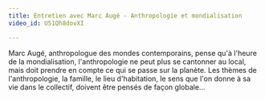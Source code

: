 ```yaml
---
title: Entretien avec Marc Augé - Anthropologie et mondialisation
video_id: U51Qh8dovXI

---
```

Marc Augé, anthropologue des mondes contemporains, pense qu'à l'heure de la mondialisation, l'anthropologie ne peut plus se cantonner au local, mais doit prendre en compte ce qui se passe sur la planète. Les thèmes de l'anthropologie, la famille, le lieu d'habitation, le sens que l'on donne à sa vie dans le collectif, doivent être pensés de façon globale...